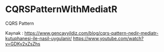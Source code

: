 # CQRSPatternWithMediatR
CQRS Pattern 

Kaynak  : 
https://www.gencayyildiz.com/blog/cqrs-pattern-nedir-mediatr-kutuphanesi-ile-nasil-uygulanir/
https://www.youtube.com/watch?v=GDKy2xZsZhs
